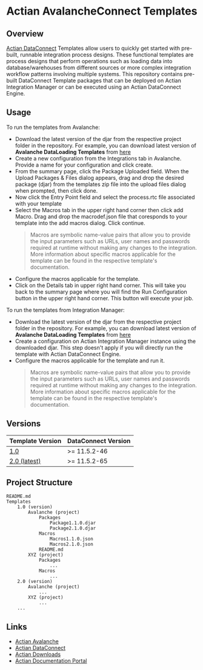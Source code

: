 # Actian AvalancheConnect Templates

## Overview
[Actian DataConnect](https://www.actian.com/data-integration/dataconnect-integration/) Templates allow users to quickly get started with pre-built, runnable integration process designs. These functional templates are process designs that perform operations such as loading data into database/warehouses from different sources or more complex integration workflow patterns involving multiple systems. This repository contains pre-built DataConnect Template packages that can be deployed on Actian Integration Manager or can be executed using an Actian DataConnect Engine. 

## Usage
To run the templates from Avalanche:
 - Download the latest version of the djar from the respective project folder in the repository. For example, you can download latest version of **Avalanche DataLoading Templates** from [here](Templates/2.0/Avalanche/)
 - Create a new configuration from the Integrations tab in Avalanche. Provide a name for your configuration and click create.
 - From the summary page, click the Package Uploaded field. When the Upload Packages & Files dialog appears, drag and drop the desired package (djar) from the templates zip file into the upload files dialog when prompted, then click done. 
 - Now click the Entry Point field and select the process.rtc file associated with your template
 - Select the Macros tab in the upper right hand corner then click add Macro. Drag and drop the macrodef.json file that coresponds to your template into the add macros dialog. Click continue.
   > Macros are symbolic name-value pairs that allow you to provide the input parameters such as URLs, user names and passwords required at runtime without making any changes to the integration. More information about specific macros applicable for the template can be found in the respective template's documentation.
 - Configure the macros applicable for the template.
 - Click on the Details tab in upper right hand corner. This will take you back to the summary page where you will find the Run Configuration button in the upper right hand corner. This button will execute your job. 
 
To run the templates from Integration Manager:
 - Download the latest version of the djar from the respective project folder in the repository. For example, you can download latest version of **Avalanche DataLoading Templates** from [here](Templates/2.0/Avalanche/)
 - Create a configuration on Actian Integration Manager instance using the downloaded djar. This step doesn't apply if you will directly run the template with Actian DataConnect Engine.
 - Configure the macros applicable for the template and run it.
   > Macros are symbolic name-value pairs that allow you to provide the input parameters such as URLs, user names and passwords required at runtime without making any changes to the integration. More information about specific macros applicable for the template can be found in the respective template's documentation.
    
    

## Versions

| Template Version              | DataConnect Version|
| ------------------------------|--------------------|
| [1.0](Templates/1.0)          | >= 11.5.2-46       |
| [2.0 (latest)](Templates/2.0) | >= 11.5.2-65       |

## Project Structure
```
README.md
Templates
    1.0 (version)
        Avalanche (project)
            Packages
                Package1.1.0.djar
                Package2.1.0.djar
            Macros
                Macros1.1.0.json
                Macros2.1.0.json
            README.md
        XYZ (project)
            Packages
                ...
            Macros
                ...
    2.0 (version)
        Avalanche (project)
            ...
        XYZ (project)
            ...
    ...
```
## Links
- [Actian Avalanche](https://www.actian.com/analytic-database/avalanche/)
- [Actian DataConnect](https://www.actian.com/data-integration/dataconnect-integration/)
- [Actian Downloads](https://esd.actian.com/)
- [Actian Documentation Portal](https://docs.actian.com/)
